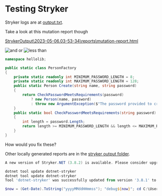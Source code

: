 # Testing Stryker

Stryker logs are at [output.txt](https://raw.githubusercontent.com/patstha/mydotnet/master/docs/StrykerOutput/output.txt). 

Take a look at this mutation report though

[StrykerOutput\2023-05-06.03-53-34\reports\mutation-report.html](/StrykerOutput/2023-05-06.03-53-34/reports/mutation-report.html) 

![and or](/assets/stryker-andor.png)
![less than](/assets/stryker-lessthan.png)

```csharp
namespace hellolib;

public static class PersonFactory
{
    private static readonly int MINIMUM_PASSWORD_LENGTH = 8;
    private static readonly int MAXIMUM_PASSWORD_LENGTH = 128;
    public static Person Create(string name, string password)
    {
        return CheckPasswordMeetsRequirements(password)
            ? new Person(name, password)
            : throw new ArgumentException($"The password provided to create user {name} is not valid. A password must have a minimum length no shorter than {MINIMUM_PASSWORD_LENGTH} and no longer than {MAXIMUM_PASSWORD_LENGTH}.");
    }
    public static bool CheckPasswordMeetsRequirements(string password)
    {
        int length = password.Length;
        return length >= MINIMUM_PASSWORD_LENGTH && length <= MAXIMUM_PASSWORD_LENGTH;
    }
}
```

How would you fix these? 

Other locally generated reports are in the 
[stryker output folder](https://patstha.github.io/mydotnet/StrykerOutput/).


```powershell
A new version of Stryker.NET (3.8.2) is available. Please consider upgrading using `dotnet tool update -g dotnet-stryker`

```

```powershell
dotnet tool update dotnet-stryker
dotnet tool update dotnet-stryker
Tool 'dotnet-stryker' was successfully updated from version '3.8.1' to version '3.8.2' (manifest file [redacted]\mydotnet\.config\dotnet-tools.json).
```


```powershell
$now = (Get-Date).ToString("yyyyMMddHHmmss"); "debug${now}"; cd C:\Users\kushal\src\mydotnet\; git status; date; dotnet build --verbosity=minimal; date; dotnet test --verbosity=minimal; date; dotnet tool restore; date; dotnet tool update dotnet-stryker; date; dotnet stryker | Out-File "docs\StrykerOutput\debug${now}.txt"; date; robocopy C:\Users\kushal\src\mydotnet\StrykerOutput C:\Users\kushal\src\mydotnet\docs\StrykerOutput /S /E /xf ".gitignore"; git status; date; git add .; date; git commit -m "run tests locally"; date; git push origin master --progress --verbose; date;
```